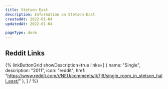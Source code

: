 ```yaml
---
title: Stetson East
description: Information on Stetson East
createdAt: 2022-01-04
updatedAt: 2022-01-04

pageType: dorm
---
```


## Reddit Links

{% linkButtonGrid
  showDescription=true
  links=[
    { name: "Single", description: "2011", icon: "reddit", href: "https://www.reddit.com/r/NEU/comments/ik7j9/single_room_in_stetson_hall_east/" },
  ] / %}
